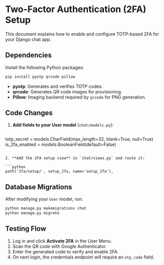 # Two-Factor Authentication (2FA) Setup

This document explains how to enable and configure TOTP-based 2FA for your Django chat app.

## Dependencies

Install the following Python packages:

```bash
pip install pyotp qrcode pillow
```

- **pyotp**: Generates and verifies TOTP codes.  
- **qrcode**: Generates QR code images for provisioning.  
- **Pillow**: Imaging backend required by `qrcode` for PNG generation.

## Code Changes

1. **Add fields to your User model** (`chat/models.py`):

   ```python
totp_secret = models.CharField(max_length=32, blank=True, null=True)
is_2fa_enabled = models.BooleanField(default=False)
   ```

2. **Add the 2FA setup view** in `chat/views.py` and route it:

   ```python
   path('2fa/setup/', setup_2fa, name='setup_2fa'),
   ```

## Database Migrations

After modifying your `User` model, run:

```bash
python manage.py makemigrations chat
python manage.py migrate
```

## Testing Flow

1. Log in and click **Activate 2FA** in the User Menu.  
2. Scan the QR code with Google Authenticator.  
3. Enter the generated code to verify and enable 2FA.  
4. On next login, the credentials endpoint will require an `otp_code` field.
